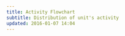 ```yaml
---
title: Activity Flowchart
subtitle: Distribution of unit's activity
updated: 2016-01-07 14:04
---
```

<script src="{{ "/js/d3_alluvial.js"| prepend: site.baseurl }}"></script>
<div id="chart"></div>
